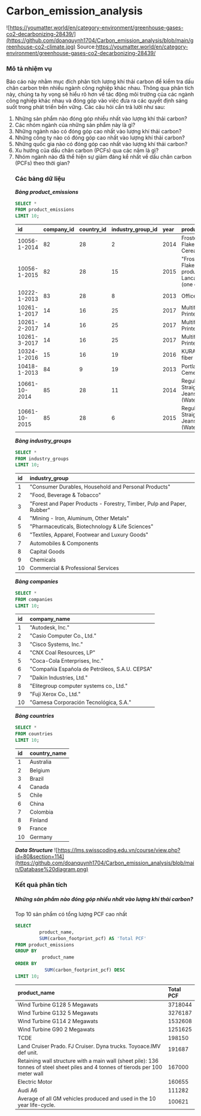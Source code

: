 # Carbon_emission_analysis
![https://youmatter.world/en/category-environment/greenhouse-gases-co2-decarbonizing-28439/](https://github.com/doanquynh1704/Carbon_emission_analysis/blob/main/greenhouse-co2-climate.jpg)
Source:https://youmatter.world/en/category-environment/greenhouse-gases-co2-decarbonizing-28439/
### Mô tả nhiệm vụ
Báo cáo này nhằm mục đích phân tích lượng khí thải carbon để kiểm tra dấu chân carbon trên nhiều ngành công nghiệp khác nhau. Thông qua phân tích này, chúng ta hy vọng sẽ hiểu rõ hơn về tác động môi trường của các ngành công nghiệp khác nhau và đóng góp vào việc đưa ra các quyết định sáng suốt trong phát triển bền vững. Các câu hỏi cần trả lười như sau:
<ol><li> Những sản phẩm nào đóng góp nhiều nhất vào lượng khí thải carbon?
<li> Các nhóm ngành của những sản phẩm này là gì?
<li>Những ngành nào có đóng góp cao nhất vào lượng khí thải carbon?
<li>Những công ty nào có đóng góp cao nhất vào lượng khí thải carbon?
<li>Những quốc gia nào có đóng góp cao nhất vào lượng khí thải carbon?
<li>Xu hướng của dấu chân carbon (PCFs) qua các năm là gì?
<li>Nhóm ngành nào đã thể hiện sự giảm đáng kể nhất về dấu chân carbon (PCFs) theo thời gian?

### Các bảng dữ liệu
***Bảng product_emissions***
```sql
SELECT * 
FROM product_emissions
LIMIT 10;
```
|id|company_id|country_id|industry_group_id|year|product_name|weight_kg|carbon_footprint_pcf|upstream_percent_total_pcf|operations_percent_total_pcf|downstream_percent_total_pcf|
|--|----------|----------|-----------------|----|------------|---------|--------------------|--------------------------|----------------------------|----------------------------|
|10056-1-2014|82|28|2|2014|Frosted Flakes(R) Cereal|0.7485|2|57.50|30.00|12.50|
|10056-1-2015|82|28|15|2015|"Frosted Flakes, 23 oz, produced in Lancaster, PA (one carton)"|0.7485|2|57.50|30.00|12.50|
|10222-1-2013|83|28|8|2013|Office Chair|20.68|73|80.63|17.36|2.01|
|10261-1-2017|14|16|25|2017|Multifunction Printers|110.0|1488|30.65|5.51|63.84|
|10261-2-2017|14|16|25|2017|Multifunction Printers|110.0|1818|25.08|4.51|70.41|
|10261-3-2017|14|16|25|2017|Multifunction Printers|110.0|2274|20.05|3.61|76.34|
|10324-1-2016|15|16|19|2016|KURALON  fiber|1500.0|10000|N/a (product with insufficient stage-level data)|N/a (product with insufficient stage-level data)|N/a (product with insufficient stage-level data)|
|10418-1-2013|84|9|19|2013|Portland Cement|1000.0|1102|N/a (product with insufficient stage-level data)|N/a (product with insufficient stage-level data)|N/a (product with insufficient stage-level data)|
|10661-10-2014|85|28|11|2014|Regular Straight 505® Jeans – Steel (Water<Less™)|0.7665|15|N/a (product with insufficient stage-level data)|N/a (product with insufficient stage-level data)|N/a (product with insufficient stage-level data)|
|10661-10-2015|85|28|6|2015|Regular Straight 505® Jeans – Steel (Water<Less™)|0.7665|15|N/a (product with insufficient stage-level data)|N/a (product with insufficient stage-level data)|N/a (product with insufficient stage-level data)|


***Bảng industry_groups***
```sql
SELECT *
FROM industry_groups
LIMIT 10;
```
|id|industry_group|
|--|--------------|
|1|"Consumer Durables, Household and Personal Products"|
|2|"Food, Beverage & Tobacco"|
|3|"Forest and Paper Products - Forestry, Timber, Pulp and Paper, Rubber"|
|4|"Mining - Iron, Aluminum, Other Metals"|
|5|"Pharmaceuticals, Biotechnology & Life Sciences"|
|6|"Textiles, Apparel, Footwear and Luxury Goods"|
|7|Automobiles & Components|
|8|Capital Goods|
|9|Chemicals|
|10|Commercial & Professional Services|

***Bảng companies***
```sql
SELECT *
FROM companies
LIMIT 10;
```
|id|company_name|
|--|------------|
|1|"Autodesk, Inc."|
|2|"Casio Computer Co., Ltd."|
|3|"Cisco Systems, Inc."|
|4|"CNX Coal Resources, LP"|
|5|"Coca-Cola Enterprises, Inc."|
|6|"Compañía Española de Petróleos, S.A.U. CEPSA"|
|7|"Daikin Industries, Ltd."|
|8|"Elitegroup computer systems co., Ltd."|
|9|"Fuji Xerox Co., Ltd."|
|10|"Gamesa Corporación Tecnológica, S.A."|

***Bảng countries***
```sql
SELECT *
FROM countries
LIMIT 10;
```
|id|country_name|
|--|------------|
|1|Australia|
|2|Belgium|
|3|Brazil|
|4|Canada|
|5|Chile|
|6|China|
|7|Colombia|
|8|Finland|
|9|France|
|10|Germany|

***Data Structure***
![https://lms.swisscoding.edu.vn/course/view.php?id=80&section=114](https://github.com/doanquynh1704/Carbon_emission_analysis/blob/main/Database%20diagram.png)

### Kết quả phân tích
##### Những sản phẩm nào đóng góp nhiều nhất vào lượng khí thải carbon? 
Top 10 sản phẩm có tổng lượng PCF cao nhất
```sql
SELECT 
         product_name, 
         SUM(carbon_footprint_pcf) AS 'Total PCF'
FROM product_emissions
GROUP BY 
          product_name
ORDER BY 
           SUM(carbon_footprint_pcf) DESC
LIMIT 10;
```
|product_name|Total PCF|
|------------|---------|
|Wind Turbine G128 5 Megawats|3718044|
|Wind Turbine G132 5 Megawats|3276187|
|Wind Turbine G114 2 Megawats|1532608|
|Wind Turbine G90 2 Megawats|1251625|
|TCDE|198150|
|Land Cruiser Prado. FJ Cruiser. Dyna trucks. Toyoace.IMV def unit.|191687|
|Retaining wall structure with a main wall (sheet pile): 136 tonnes of steel sheet piles and 4 tonnes of tierods per 100 meter wall|167000|
|Electric Motor|160655|
|Audi A6|111282|
|Average of all GM vehicles produced and used in the 10 year life-cycle.|100621|
